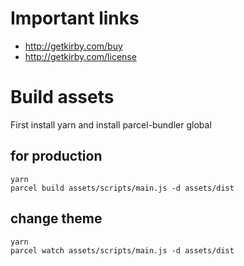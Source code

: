 # Important links

* <http://getkirby.com/buy>
* <http://getkirby.com/license>


# Build assets

First install yarn and install parcel-bundler global

## for production

    yarn
    parcel build assets/scripts/main.js -d assets/dist

## change theme

    yarn
    parcel watch assets/scripts/main.js -d assets/dist